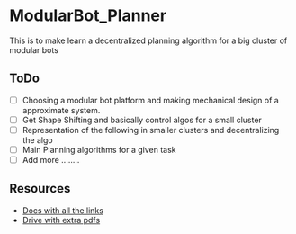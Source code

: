 # ModularBot_Planner
This is to make learn a decentralized planning algorithm for a big cluster of modular bots
## ToDo
- [ ] Choosing a modular bot platform and making mechanical design of a approximate system.
- [ ] Get Shape Shifting and basically control algos for a small cluster
- [ ] Representation of the following in smaller clusters and decentralizing the algo
- [ ] Main Planning algorithms for a given task
- [ ] Add more ........

## Resources
- [Docs with all the links](https://docs.google.com/document/d/1KEJf-jeIi0BJtAnXddLB5JF5d1Ci-cbfW9H89qSSHl4/edit?usp=sharing)
- [Drive with extra pdfs](https://drive.google.com/drive/folders/1T1NNpkDUduwzQ99P27nm3KUAkobiAlMo?usp=sharing)
